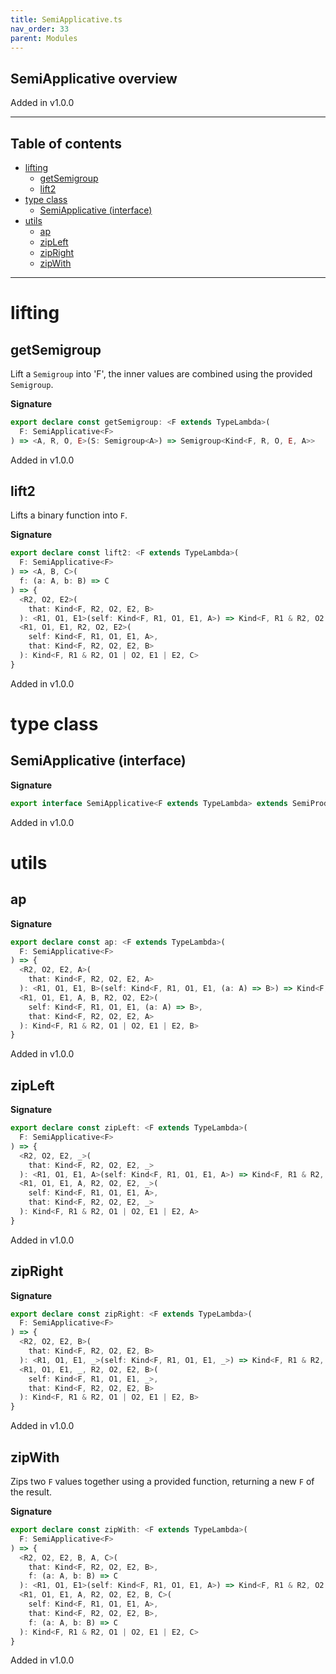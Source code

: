 ```yaml
---
title: SemiApplicative.ts
nav_order: 33
parent: Modules
---
```


## SemiApplicative overview

Added in v1.0.0

---

<h2 class="text-delta">Table of contents</h2>

- [lifting](#lifting)
  - [getSemigroup](#getsemigroup)
  - [lift2](#lift2)
- [type class](#type-class)
  - [SemiApplicative (interface)](#semiapplicative-interface)
- [utils](#utils)
  - [ap](#ap)
  - [zipLeft](#zipleft)
  - [zipRight](#zipright)
  - [zipWith](#zipwith)

---

# lifting

## getSemigroup

Lift a `Semigroup` into 'F', the inner values are combined using the provided `Semigroup`.

**Signature**

```ts
export declare const getSemigroup: <F extends TypeLambda>(
  F: SemiApplicative<F>
) => <A, R, O, E>(S: Semigroup<A>) => Semigroup<Kind<F, R, O, E, A>>
```

Added in v1.0.0

## lift2

Lifts a binary function into `F`.

**Signature**

```ts
export declare const lift2: <F extends TypeLambda>(
  F: SemiApplicative<F>
) => <A, B, C>(
  f: (a: A, b: B) => C
) => {
  <R2, O2, E2>(
    that: Kind<F, R2, O2, E2, B>
  ): <R1, O1, E1>(self: Kind<F, R1, O1, E1, A>) => Kind<F, R1 & R2, O2 | O1, E2 | E1, C>
  <R1, O1, E1, R2, O2, E2>(
    self: Kind<F, R1, O1, E1, A>,
    that: Kind<F, R2, O2, E2, B>
  ): Kind<F, R1 & R2, O1 | O2, E1 | E2, C>
}
```

Added in v1.0.0

# type class

## SemiApplicative (interface)

**Signature**

```ts
export interface SemiApplicative<F extends TypeLambda> extends SemiProduct<F>, Covariant<F> {}
```

Added in v1.0.0

# utils

## ap

**Signature**

```ts
export declare const ap: <F extends TypeLambda>(
  F: SemiApplicative<F>
) => {
  <R2, O2, E2, A>(
    that: Kind<F, R2, O2, E2, A>
  ): <R1, O1, E1, B>(self: Kind<F, R1, O1, E1, (a: A) => B>) => Kind<F, R1 & R2, O2 | O1, E2 | E1, B>
  <R1, O1, E1, A, B, R2, O2, E2>(
    self: Kind<F, R1, O1, E1, (a: A) => B>,
    that: Kind<F, R2, O2, E2, A>
  ): Kind<F, R1 & R2, O1 | O2, E1 | E2, B>
}
```

Added in v1.0.0

## zipLeft

**Signature**

```ts
export declare const zipLeft: <F extends TypeLambda>(
  F: SemiApplicative<F>
) => {
  <R2, O2, E2, _>(
    that: Kind<F, R2, O2, E2, _>
  ): <R1, O1, E1, A>(self: Kind<F, R1, O1, E1, A>) => Kind<F, R1 & R2, O2 | O1, E2 | E1, A>
  <R1, O1, E1, A, R2, O2, E2, _>(
    self: Kind<F, R1, O1, E1, A>,
    that: Kind<F, R2, O2, E2, _>
  ): Kind<F, R1 & R2, O1 | O2, E1 | E2, A>
}
```

Added in v1.0.0

## zipRight

**Signature**

```ts
export declare const zipRight: <F extends TypeLambda>(
  F: SemiApplicative<F>
) => {
  <R2, O2, E2, B>(
    that: Kind<F, R2, O2, E2, B>
  ): <R1, O1, E1, _>(self: Kind<F, R1, O1, E1, _>) => Kind<F, R1 & R2, O2 | O1, E2 | E1, B>
  <R1, O1, E1, _, R2, O2, E2, B>(
    self: Kind<F, R1, O1, E1, _>,
    that: Kind<F, R2, O2, E2, B>
  ): Kind<F, R1 & R2, O1 | O2, E1 | E2, B>
}
```

Added in v1.0.0

## zipWith

Zips two `F` values together using a provided function, returning a new `F` of the result.

**Signature**

```ts
export declare const zipWith: <F extends TypeLambda>(
  F: SemiApplicative<F>
) => {
  <R2, O2, E2, B, A, C>(
    that: Kind<F, R2, O2, E2, B>,
    f: (a: A, b: B) => C
  ): <R1, O1, E1>(self: Kind<F, R1, O1, E1, A>) => Kind<F, R1 & R2, O2 | O1, E2 | E1, C>
  <R1, O1, E1, A, R2, O2, E2, B, C>(
    self: Kind<F, R1, O1, E1, A>,
    that: Kind<F, R2, O2, E2, B>,
    f: (a: A, b: B) => C
  ): Kind<F, R1 & R2, O1 | O2, E1 | E2, C>
}
```

Added in v1.0.0
